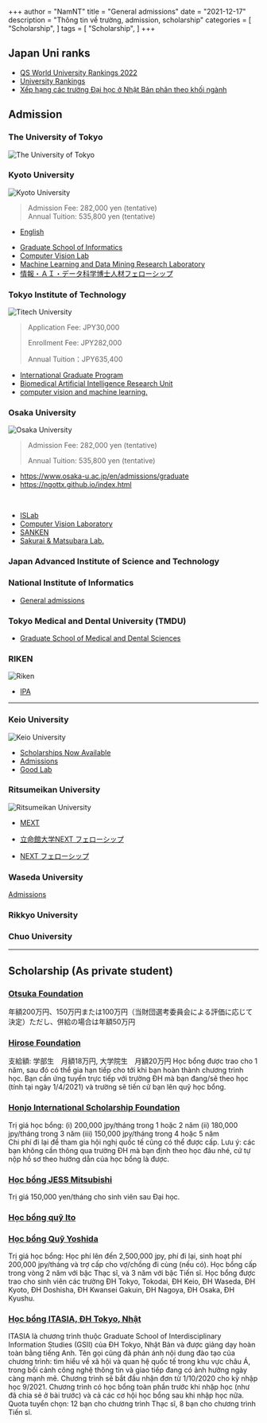 
+++
author = "NamNT"
title = "General admissions"
date = "2021-12-17"
description = "Thông tin về trường, admission, scholarship"
categories = [
    "Scholarship",
]
tags = [
    "Scholarship",
]
+++

## Japan Uni ranks
* [QS World University Rankings 2022](https://www.topuniversities.com/university-rankings/world-university-rankings/2022)
* [University Rankings](https://www.4icu.org/jp/)
* [Xếp hạng các trường Đại học ở Nhật Bản phân theo khối ngành](https://jnavi.yoiwork.com/vi/topuniversityinjapan-vi/)

## Admission

### The University of Tokyo
![The University of Tokyo](https://upload.wikimedia.org/wikipedia/commons/thumb/c/c2/UnivOfTokyo_logo.svg/2880px-UnivOfTokyo_logo.svg.png)

### Kyoto University
![Kyoto University](https://upload.wikimedia.org/wikipedia/en/5/54/Kyoto_University_logo.svg)

> Admission Fee: 282,000 yen (tentative) <br/>
> Annual Tuition: 535,800 yen (tentative)
- [English](https://www.mext.go.jp/b_menu/houdou/30/03/__icsFiles/afieldfile/2019/01/15/1402610_1.pdf)


* [Graduate School of Informatics](http://www.i.kyoto-u.ac.jp/admission/application.html)
* [Computer Vision Lab](https://vision.ist.i.kyoto-u.ac.jp/)
* [Machine Learning and Data Mining Research Laboratory](http://www.ml.ist.i.kyoto-u.ac.jp/en/en-recruitment)
* [情報・ＡＩ・データ科学博士人材フェローシップ](http://www.i.kyoto-u.ac.jp/fellowship/)
### Tokyo Institute of Technology
![Titech University](https://japan-product.com/wp-content/uploads/2017/11/Tokyo-Institute-of-Technology-Logo-500x500.png)

> Application Fee: JPY30,000 
> 
> Enrollment Fee: JPY282,000 
> 
> Annual Tuition：JPY635,400 

* [International Graduate Program](https://www.titech.ac.jp/english/admissions/prospective-students/international/international-graduate)
* [Biomedical Artificial Intelligence Research Unit](http://suzukilab.first.iir.titech.ac.jp/publications/conference-papers/)
* [computer vision and machine learning.](https://d-itlab.c.titech.ac.jp/research/)

### Osaka University
![Osaka University](https://pbs.twimg.com/profile_images/687490098271653888/RuIDJRth_400x400.png)

> Admission Fee: 282,000 yen (tentative)
> 
> Annual Tuition: 535,800 yen (tentative)


* https://www.osaka-u.ac.jp/en/admissions/graduate
* https://ngottx.github.io/index.html

<br>

* [ISLab](https://www.is.ids.osaka-u.ac.jp/)
* [Computer Vision Laboratory](http://cvl.ist.osaka-u.ac.jp/en/join/)
* [SANKEN](https://www.sanken.osaka-u.ac.jp/en/students/admission/)
* [Sakurai & Matsubara Lab.](https://www.dm.sanken.osaka-u.ac.jp/career/message-education/)
### Japan Advanced Institute of Science and Technology

###  National Institute of Informatics 
* [General admissions](https://www.nii.ac.jp/graduate/en/entrance/general-admissions/)

### Tokyo Medical and Dental University (TMDU)
* [Graduate School of Medical and Dental Sciences](https://www.tmd.ac.jp/english/admissions/application/graduate/)

### RIKEN
![Riken](https://web.brc.riken.jp/en/wp-content/uploads/banner_riken.png)
* [IPA](https://www.riken.jp/en/careers/programs/ipa/)

---

### Keio University
![Keio University](https://www.keio.ac.jp/en/assets/common/images/footer_title_01_sp.png)

* [Scholarships Now Available](https://www.ic.keio.ac.jp/en/life/scholarship/available.html)
* [Admissions](https://www.st.keio.ac.jp/en/admissions/application.html)
* [Good Lab](http://www.hvrl.ics.keio.ac.jp/openings/)

### Ritsumeikan University
![Ritsumeikan University](hhttps://upload.wikimedia.org/wikipedia/commons/9/9b/Logo_rits_univ.svg)
* [MEXT](https://www.shorttermprograms.com/images/cache/600_by_314/uploads/institution-logos/ritsumeikan-university.png)

* [立命館大学NEXT フェローシップ](http://www.ritsumei.ac.jp/news/detail/?id=2028)
* [NEXT フェローシップ](http://www.ritsumei.ac.jp/next-fs/)

### Waseda University
[Admissions](https://www.waseda.jp/fsci/admissions_gs/)

### Rikkyo University

### Chuo University

---
## Scholarship (As private student)
### [Otsuka Foundation](http://www.otsukafoundation.org/guide/index.html)

年額200万円、150万円または100万円（当財団選考委員会による評価に応じて決定）ただし、併給の場合は年額50万円
### [Hirose Foundation](https://www.facebook.com/Gakutomo/posts/4034776476588369)

支給額: 学部生　月額18万円, 大学院生　月額20万円
Học bổng được trao cho 1 năm, sau đó có thể gia hạn tiếp cho tới khi bạn hoàn thành chương trình học. 
Bạn cần ứng tuyển trực tiếp với trường ĐH mà bạn đang/sẽ theo học (tính tại ngày 1/4/2021) và trường sẽ tiến cử bạn lên quỹ học bổng. 
### [Honjo International Scholarship Foundation](https://www.facebook.com/Gakutomo/posts/4002484356484248)
Trị giá học bổng:
(i) 200,000 jpy/tháng trong 1 hoặc 2 năm
(ii) 180,000 jpy/tháng trong 3 năm
(iii) 150,000 jpy/tháng trong 4 hoặc 5 năm  
Chi phí đi lại để tham gia hội nghị quốc tế cũng có thể được cấp. Lưu ý: các bạn không cần thông qua trường ĐH mà bạn định theo học đâu nhé, cứ tự nộp hồ sơ theo hướng dẫn của học bổng là được.
### [Học bổng JESS Mitsubishi](https://www.facebook.com/Gakutomo/posts/3760139387385414)

Trị giá 150,000 yen/tháng cho sinh viên sau Đại học. 
### [Học bổng quỹ Ito](https://www.facebook.com/Gakutomo/posts/3576526505746704)
### [Học bổng Quỹ Yoshida](https://www.facebook.com/Gakutomo/posts/3287980974601260)

Trị giá học bổng: Học phí lên đến 2,500,000 jpy, phí đi lại, sinh hoạt phí 200,000 jpy/tháng và trợ cấp cho vợ/chồng đi cùng (nếu có). Học bổng cấp trong vòng 2 năm với bậc Thạc sĩ, và 3 năm với bậc Tiến sĩ. 
Học bổng được trao cho sinh viên các trường ĐH Tokyo, Tokodai, ĐH Keio, ĐH Waseda, ĐH Kyoto, ĐH Doshisha, ĐH Kwansei Gakuin, ĐH Nagoya, ĐH Osaka, ĐH Kyushu.
### [Học bổng ITASIA, ĐH Tokyo, Nhật](https://www.facebook.com/Gakutomo/posts/3501044853294870)

ITASIA là chương trình thuộc Graduate School of Interdisciplinary Information Studies (GSII) của ĐH Tokyo, Nhật Bản và được giảng dạy hoàn toàn bằng tiếng Anh. Tên gọi cũng đã phản ánh nội dung đào tạo của chương trình: tìm hiểu về xã hội và quan hệ quốc tế trong khu vực châu Á, trong bối cảnh công nghệ thông tin và giao tiếp đang có ảnh hưởng ngày càng mạnh mẽ. Chương trình sẽ bắt đầu nhận đơn từ 1/10/2020 cho kỳ nhập học 9/2021. Chương trình có học bổng toàn phần trước khi nhập học (như đã chia sẻ ở bài trước) và cả các cơ hội học bổng sau khi nhập học nữa. Quota tuyển chọn: 12 bạn cho chương trình Thạc sĩ, 8 bạn cho chương trình Tiến sĩ. 
